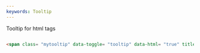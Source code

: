 ```yaml
---
keywords: Tooltip
---
```


Tooltip for html tags

```html

<span class= "mytooltip" data-toggle= "tooltip" data-html= "true" title= "xxx"></span>

```